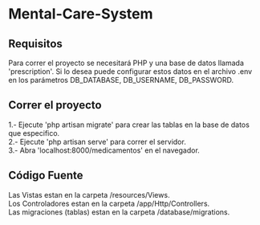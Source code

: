 # Mental-Care-System
Requisitos
----------------
Para correr el proyecto se necesitará PHP y una base de datos llamada 'prescription'. Si lo desea puede configurar estos datos en el archivo .env en los parámetros DB_DATABASE, DB_USERNAME, DB_PASSWORD.

Correr el proyecto
-----------------

1.- Ejecute 'php artisan migrate' para crear las tablas en la base de datos que especifico. <br>
2.- Ejecute 'php artisan serve' para correr el servidor.<br>
3.- Abra 'localhost:8000/medicamentos' en el navegador.<br>

Código Fuente
-----------------
Las Vistas estan en la carpeta /resources/Views.<br>
Los Controladores estan en la carpeta /app/Http/Controllers. <br>
Las migraciones (tablas) estan en la carpeta /database/migrations. <br>


